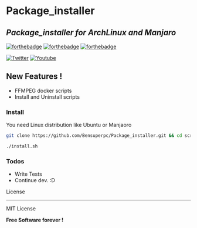 # Package_installer

## _Package_installer for ArchLinux and Manjaro_

[![forthebadge](https://forthebadge.com/images/badges/built-with-love.svg)](https://forthebadge.com) [![forthebadge](https://forthebadge.com/images/badges/powered-by-jeffs-keyboard.svg)](https://forthebadge.com) [![forthebadge](https://forthebadge.com/images/badges/contains-cat-gifs.svg)](https://forthebadge.com)

[![Twitter](https://img.shields.io/twitter/follow/Bensuperpc?style=social)](https://img.shields.io/twitter/follow/Bensuperpc?style=social) [![Youtube](https://img.shields.io/youtube/channel/subscribers/UCJsQFFL7QW4LSX9eskq-9Yg?style=social)](https://img.shields.io/youtube/channel/subscribers/UCJsQFFL7QW4LSX9eskq-9Yg?style=social) 

## New Features !

- FFMPEG docker scripts
- Install and Uninstall scripts

### Install

You need Linux distribution like Ubuntu or Manjaoro

```sh
git clone https://github.com/Bensuperpc/Package_installer.git && cd scripts
```

```sh
./install.sh
```

### Todos

- Write Tests
- Continue dev. :D

License

----

MIT License

**Free Software forever !**